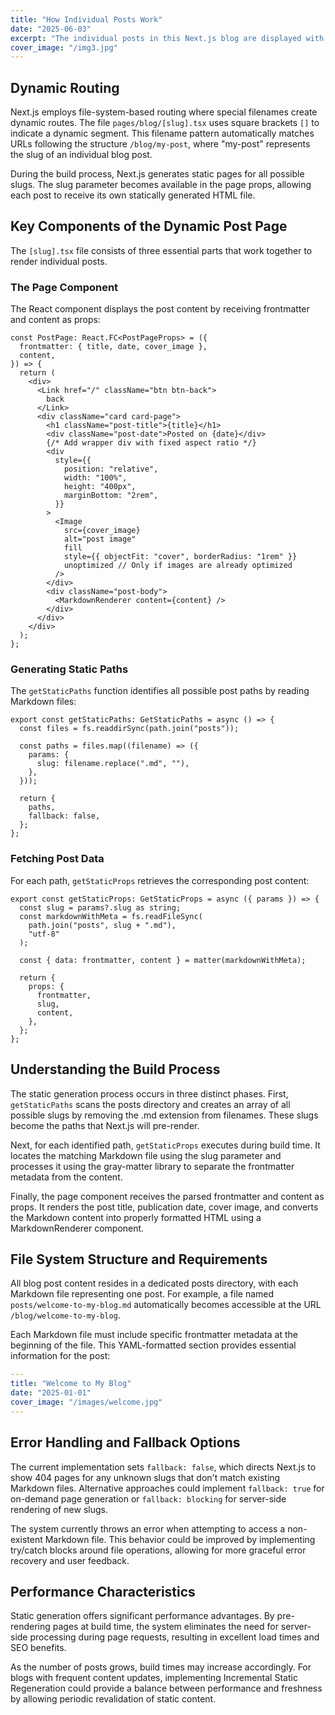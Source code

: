 ```yaml
---
title: "How Individual Posts Work"
date: "2025-06-03"
excerpt: "The individual posts in this Next.js blog are displayed with dynamic routing."
cover_image: "/img3.jpg"
---
```


## Dynamic Routing

Next.js employs file-system-based routing where special filenames create dynamic routes. The file `pages/blog/[slug].tsx` uses square brackets `[]` to indicate a dynamic segment. This filename pattern automatically matches URLs following the structure `/blog/my-post`, where "my-post" represents the slug of an individual blog post.

During the build process, Next.js generates static pages for all possible slugs. The slug parameter becomes available in the page props, allowing each post to receive its own statically generated HTML file.

## Key Components of the Dynamic Post Page

The `[slug].tsx` file consists of three essential parts that work together to render individual posts.

### The Page Component

The React component displays the post content by receiving frontmatter and content as props:

```tsx
const PostPage: React.FC<PostPageProps> = ({
  frontmatter: { title, date, cover_image },
  content,
}) => {
  return (
    <div>
      <Link href="/" className="btn btn-back">
        back
      </Link>
      <div className="card card-page">
        <h1 className="post-title">{title}</h1>
        <div className="post-date">Posted on {date}</div>
        {/* Add wrapper div with fixed aspect ratio */}
        <div
          style={{
            position: "relative",
            width: "100%",
            height: "400px",
            marginBottom: "2rem",
          }}
        >
          <Image
            src={cover_image}
            alt="post image"
            fill
            style={{ objectFit: "cover", borderRadius: "1rem" }}
            unoptimized // Only if images are already optimized
          />
        </div>
        <div className="post-body">
          <MarkdownRenderer content={content} />
        </div>
      </div>
    </div>
  );
};
```

### Generating Static Paths

The `getStaticPaths` function identifies all possible post paths by reading Markdown files:

```tsx
export const getStaticPaths: GetStaticPaths = async () => {
  const files = fs.readdirSync(path.join("posts"));

  const paths = files.map((filename) => ({
    params: {
      slug: filename.replace(".md", ""),
    },
  }));

  return {
    paths,
    fallback: false,
  };
};
```

### Fetching Post Data

For each path, `getStaticProps` retrieves the corresponding post content:

```tsx
export const getStaticProps: GetStaticProps = async ({ params }) => {
  const slug = params?.slug as string;
  const markdownWithMeta = fs.readFileSync(
    path.join("posts", slug + ".md"),
    "utf-8"
  );

  const { data: frontmatter, content } = matter(markdownWithMeta);

  return {
    props: {
      frontmatter,
      slug,
      content,
    },
  };
};
```

## Understanding the Build Process

The static generation process occurs in three distinct phases. First, `getStaticPaths` scans the posts directory and creates an array of all possible slugs by removing the .md extension from filenames. These slugs become the paths that Next.js will pre-render.

Next, for each identified path, `getStaticProps` executes during build time. It locates the matching Markdown file using the slug parameter and processes it using the gray-matter library to separate the frontmatter metadata from the content.

Finally, the page component receives the parsed frontmatter and content as props. It renders the post title, publication date, cover image, and converts the Markdown content into properly formatted HTML using a MarkdownRenderer component.

## File System Structure and Requirements

All blog post content resides in a dedicated posts directory, with each Markdown file representing one post. For example, a file named `posts/welcome-to-my-blog.md` automatically becomes accessible at the URL `/blog/welcome-to-my-blog`.

Each Markdown file must include specific frontmatter metadata at the beginning of the file. This YAML-formatted section provides essential information for the post:

```yaml
---
title: "Welcome to My Blog"
date: "2025-01-01"
cover_image: "/images/welcome.jpg"
---
```

## Error Handling and Fallback Options

The current implementation sets `fallback: false`, which directs Next.js to show 404 pages for any unknown slugs that don't match existing Markdown files. Alternative approaches could implement `fallback: true` for on-demand page generation or `fallback: blocking` for server-side rendering of new slugs.

The system currently throws an error when attempting to access a non-existent Markdown file. This behavior could be improved by implementing try/catch blocks around file operations, allowing for more graceful error recovery and user feedback.

## Performance Characteristics

Static generation offers significant performance advantages. By pre-rendering pages at build time, the system eliminates the need for server-side processing during page requests, resulting in excellent load times and SEO benefits.

As the number of posts grows, build times may increase accordingly. For blogs with frequent content updates, implementing Incremental Static Regeneration could provide a balance between performance and freshness by allowing periodic revalidation of static content.
